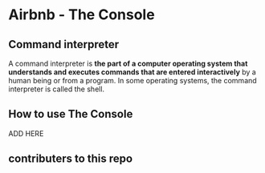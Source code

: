 # Airbnb - The Console


## **Command interpreter**


A command interpreter is **the part of a computer operating system that understands and executes commands that are entered interactively** by a human being or from a program. In some operating systems, the command interpreter is called the shell.

## **How to use The Console**

ADD HERE

## **contributers to this repo**

